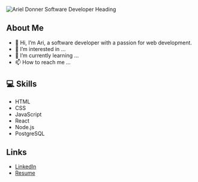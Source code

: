 ![Ariel Donner Software Developer Heading](https://user-images.githubusercontent.com/106547566/205744490-2dff59d3-f55c-4613-8788-89a3af841a34.png)

## About Me
- 👋 Hi, I’m Ari, a software developer with a passion for web development.
- 👀 I’m interested in ...
- 🌱 I’m currently learning ...
- 📫 How to reach me ...

## :computer: Skills
- HTML
- CSS
- JavaScript
- React
- Node.js
- PostgreSQL

## Links
- [LinkedIn](https://www.linkedin.com/in/arieldonner/)
- [Resume](https://www.linkedin.com/in/arieldonner/overlay/1635504271595/single-media-viewer/)

<!---
arieldonner/arieldonner is a ✨ special ✨ repository because its `README.md` (this file) appears on your GitHub profile.
You can click the Preview link to take a look at your changes.
--->
